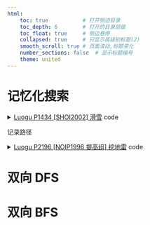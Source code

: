 ```yaml
---
html:
    toc: true           # 打开侧边目录
    toc_depth: 6        # 打开的目录层级
    toc_float: true     # 侧边悬停
    collapsed: true     # 只显示高级别标题(2)
    smooth_scroll: true # 页面滚动,标题变化
    number_sections: false  # 显示标题编号
    theme: united
---
```




# 记忆化搜索

<details><summary><a href="https://www.luogu.com.cn/problem/P1434" target="_blank">Luogu P1434 [SHOI2002] 滑雪</a> code</summary>

```cpp
#include <iostream>
using namespace std;

const int N=110;
const int dxy[][2]={ {-1,0}, {1,0}, {0,-1}, {0,1} };

int g[N][N];    // 地图
short dis[N][N];  // 到达每个点的最长路
int n, m, ans;

// dfs去搜索能到达的更高的点
// h代表到达该点的最长路
void dfs(int x, int y, int h){

    if(dis[x][y]>=h) return ; 

    dis[x][y]=h;
    ans=max(ans, h);

    for(int i=0; i<4; i++){
        int nx = x+dxy[i][0];
        int ny = y+dxy[i][1];
        if(nx<1 || nx>n || ny<1 || ny >m) continue;
        if(g[nx][ny] <= g[x][y]) continue;
        dfs(nx, ny, h+1);
    }
}

int main(){
    //freopen("in", "r", stdin); freopen("out", "w", stdout);
    cin>>n>>m;
    for(int i=1; i<=n; i++)
        for(int j=1; j<=m; j++)
            scanf("%d", &g[i][j]);

    for(int i=1; i<=n; i++)
        for(int j=1; j<=m; j++)
            if(!dis[i][j]) dfs(i, j, 1);

    cout<<ans;

    return 0;
}
```
</details>


记录路径

<details><summary><a href="https://www.luogu.com.cn/problem/P2196" target="_blank">Luogu P2196 [NOIP1996 提高组] 挖地雷</a> code</summary>

```cpp
#include <iostream>
#include <stack>
using namespace std;

const int N=30;

int a[N];       // 每个地窖的地雷数量
bool g[N][N];   // 连通性
int pre[N];     // i点是由那个点搜索来的
int dis[N];     // 最大地雷数量
int n, ans;

// 当前呆的地窖河当前拥有的地雷数量
void dfs(int u, int h, int last){

    if(dis[u] > h) return ;
    dis[u]=h; 
    pre[u]=last;
    ans=max(ans, dis[u]);

    for(int j=1; j<=n; j++)
        if(g[u][j])
            dfs(j, h+a[j], u);
}

int main(){
    //freopen("in", "r", stdin); freopen("out", "w", stdout);
    cin>>n;
    for(int i=1; i<=n; i++)  scanf("%d", a+i);

    for(int i=1; i<=n; i++)
        for(int j=i+1; j<=n; j++){
            int f; scanf("%d", &f);
            if(f) 
                g[i][j]=1;
        }

    for(int i=1; i<=n; i++)
        if(!dis[i]) 
            dfs(i, a[i], 0); 

    // 倒着找一次就ok了

    stack<int> stk;

    int last=1;
    for(int i=1; i<=n; i++)
        if(dis[i]==ans)
            last=i;
    
    while(last){
        stk.push(last);
        last=pre[last];
    }

    while(stk.size()) cout<<stk.top()<<" ", stk.pop();

    cout<<"\n"<<ans;

    return 0;
}
```
</details>

# 双向 DFS


# 双向 BFS